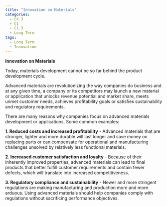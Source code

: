 ```yaml
---
title: "Innovation on Materials"
categories:
  - CX.3
  - C1
  - C1.3
  - Long Term
tags:
  - Long Term
  - Innovation
---
```


**Innovation on Materials**

Today, materials development cannot be so far behind the product development cycle. 

Advanced materials are revolutionizing the way companies do business and at any given time, a company or its competitors may launch a new material or application that unlocks revenue potential and market share, meets unmet customer needs, achieves profitability goals or satisfies sustainability and regulatory requirements.

There are many reasons why companies focus on advanced materials development or applications. Some common examples: 

**1. Reduced costs and increased profitability** - Advanced materials that are stronger, lighter and more durable will last longer and save money on replacing parts or can compensate for operational and manufacturing challenges unsolved by relatively less functional materials.

**2. Increased customer satisfaction and loyalty** - Because of their inherently improved properties, advanced materials can lead to final products that better fulfill customer requirements and contain fewer defects, which will translate into increased competitiveness.

**3. Regulatory compliance and sustainability** -  Newer and more stringent regulations are making manufacturing and production more and more arduous. Using advanced materials should help companies comply with regulations without sacrificing performance objectives.


